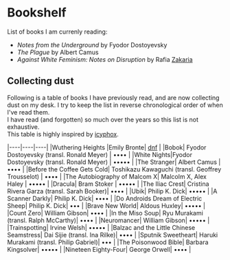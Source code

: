 # Bookshelf

List of books I am currenly reading:

- _Notes from the Underground_ by Fyodor Dostoyevsky
- _The Plague_ by Albert Camus
- _Against White Feminism: Notes on Disruption_ by Rafia [Zakaria](# "no relation")

## Collecting dust

Following is a table of books I have previously read, and are now collecting dust on my desk.
I try to keep the list in reverse chronological order of when I've read them.  
I have read (and forgotten) so much over the years so this list is not exhaustive.  
This table is highly inspired by [icyphox](https://icyphox.sh/reading/ "reading - icyphox").  

|----|----|----|
|Wuthering Heights |Emily Bronte| [dnf](# "will come back to at some point") |
|Bobok| Fyodor Dostoyevsky (transl. Ronald Meyer) | •••• |
|White Nights|Fyodor Dostoyevsky (transl. Ronald Meyer) | ••••• |
|The Stranger| Albert Camus | •••• |
|Before the Coffee Gets Cold| Toshikazu Kawaguchi (transl. Geoffrey Trousselot) | •••• |
|The Autobiography of Malcom X| Malcolm X, Alex Haley | ••••• |
|Dracula| Bram Stoker | ••••• |
|The Iliac Crest| Cristina Rivera Garza (transl. Sarah Booker)| •••• |
|Ubik| Philip K. Dick| ••••• |
|A Scanner Darkly| Philip K. Dick| •••• |
|Do Androids Dream of Electric Sheep| Philip K. Dick| ••• |
|Brave New World| Aldous Huxley| ••••• |
|Count Zero| William Gibson| •••• |
|In the Miso Soup| Ryu Murakami (transl. Ralph McCarthy)| •••• |
|Neuromancer| William Gibson| ••••• |
|Trainspotting| Irvine Welsh| ••••• |
|Balzac and the Little Chinese Seamstress| Dai Sijie (transl. Ina Rilke)| •••• |
|Sputnik Sweetheart| Haruki Murakami (transl. Philip Gabriel)| ••• |
|The Poisonwood Bible| Barbara Kingsolver| ••••• |
|Nineteen Eighty-Four| George Orwell| •••• |

